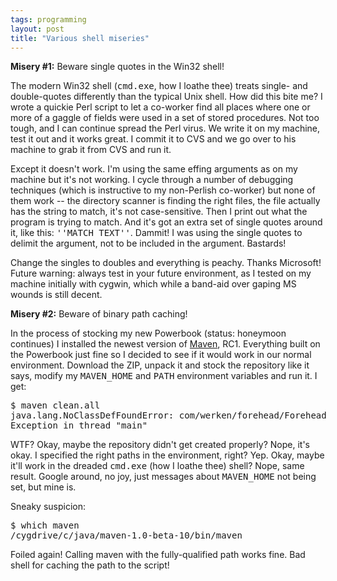 ```yaml
---
tags: programming
layout: post
title: "Various shell miseries"
---
```




<b>Misery #1:</b> Beware single quotes in the Win32 shell!

<p>The modern Win32 shell (<tt>cmd.exe</tt>, how I loathe thee) treats single- and double-quotes differently than the typical Unix shell. How did this bite me? I wrote a quickie Perl script to let a co-worker find all places where one or more of a gaggle of fields were used in a set of stored procedures. Not too tough, and I can continue spread the Perl virus. We write it on my machine, test it out and it works great. I commit it to CVS and we go over to his machine to grab it from CVS and run it.</p>

<p>Except it doesn't work. I'm using the same effing arguments as on my machine but it's not working. I cycle through a number of debugging techniques (which is instructive to my non-Perlish co-worker) but none of them work -- the directory scanner is finding the right files, the file actually has the string to match, it's not case-sensitive. Then I print out what the program is trying to match. And it's got an extra set of single quotes around it, like this: <tt>''MATCH TEXT''</tt>. Dammit! I was using the single quotes to delimit the argument, not to be included in the argument. Bastards!</p>

<p>Change the singles to doubles and everything is peachy. Thanks Microsoft! Future warning: always test in your future environment, as I tested on my machine initially with cygwin, which while a band-aid over gaping MS wounds is still decent.</p>

<p><b>Misery #2:</b> Beware of binary path caching!

<p>In the process of stocking my new Powerbook (status: honeymoon continues) I installed the newest version of <a href="http://maven.apache.org/">Maven</a>, RC1. Everything built on the Powerbook just fine so I decided to see if it would work in our normal environment. Download the ZIP, unpack it and stock the repository like it says, modify my <tt>MAVEN_HOME</tt> and <tt>PATH</tt> environment variables and run it. I get:
<pre class="sourceCode">
$ maven clean.all
java.lang.NoClassDefFoundError: com/werken/forehead/Forehead
Exception in thread "main" 
</pre>

<p>WTF? Okay, maybe the repository didn't get created properly? Nope, it's okay. I specified the right paths in the environment, right? Yep. Okay, maybe it'll work in the dreaded <tt>cmd.exe</tt> (how I loathe thee) shell? Nope, same result. Google around, no joy, just messages about <tt>MAVEN_HOME</tt> not being set, but mine is.</p>

<p>Sneaky suspicion:
<pre class="sourceCode">
$ which maven
/cygdrive/c/java/maven-1.0-beta-10/bin/maven
</pre>

<p>Foiled again! Calling maven with the fully-qualified path works fine. Bad shell for caching the path to the script!</p>



